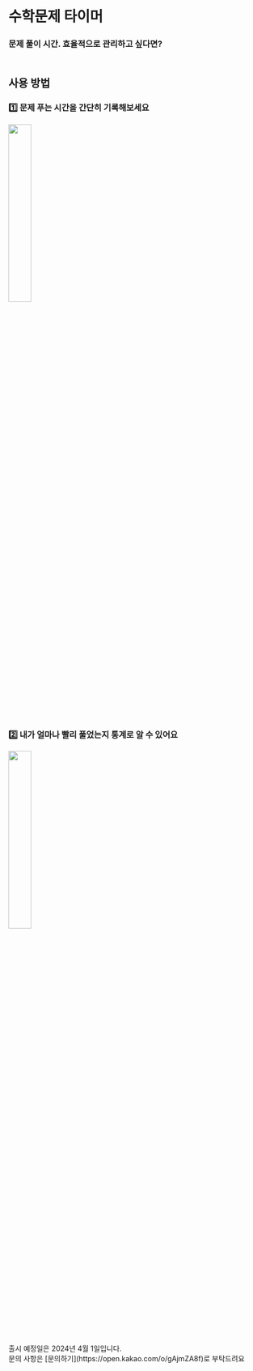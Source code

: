 # 수학문제 타이머
### 문제 풀이 시간. 효율적으로 관리하고 싶다면? </br></br>

## 사용 방법
### 1️⃣ 문제 푸는 시간을 간단히 기록해보세요
<img src="https://github.com/haechan29/Problem-Timer/assets/63138511/a3bddb7c-cd62-4795-97f3-3b4d0eca9ad3" width=30%>

### 2️⃣ 내가 얼마나 빨리 풀었는지 통계로 알 수 있어요
<img src="https://github.com/haechan29/Problem-Timer/assets/63138511/1f705187-a200-460b-a3f2-d01d68590339" width=30%>

</br>
출시 예정일은 2024년 4월 1일입니다.</br>
문의 사항은 [문의하기](https://open.kakao.com/o/gAjmZA8f)로 부탁드려요
